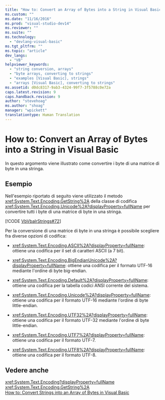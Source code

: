 ```yaml
---
title: "How to: Convert an Array of Bytes into a String in Visual Basic | Microsoft Docs"
ms.custom: ""
ms.date: "11/16/2016"
ms.prod: "visual-studio-dev14"
ms.reviewer: ""
ms.suite: ""
ms.technology: 
  - "devlang-visual-basic"
ms.tgt_pltfrm: ""
ms.topic: "article"
dev_langs: 
  - "VB"
helpviewer_keywords: 
  - "string conversion, arrays"
  - "byte arrays, converting to strings"
  - "examples [Visual Basic], strings"
  - "arrays [Visual Basic], converting to strings"
ms.assetid: d0dc8317-9ab3-4324-99f7-3f5788c0e72a
caps.latest.revision: 9
caps.handback.revision: 9
author: "stevehoag"
ms.author: "shoag"
manager: "wpickett"
translationtype: Human Translation
---
```

# How to: Convert an Array of Bytes into a String in Visual Basic
In questo argomento viene illustrato come convertire i byte di una matrice di byte in una stringa.  
  
## Esempio  
 Nell'esempio riportato di seguito viene utilizzato il metodo <xref:System.Text.Encoding.GetString%2A> della classe di codifica <xref:System.Text.Encoding.Unicode%2A?displayProperty=fullName> per convertire tutti i byte di una matrice di byte in una stringa.  
  
 [!CODE [VbVbalrStrings#72](../CodeSnippet/VS_Snippets_VBCSharp/VbVbalrStrings#72)]  
  
 Per la conversione di una matrice di byte in una stringa è possibile scegliere fra diverse opzioni di codifica:  
  
-   <xref:System.Text.Encoding.ASCII%2A?displayProperty=fullName>: ottiene una codifica per il set di caratteri ASCII \(a 7 bit\).  
  
-   <xref:System.Text.Encoding.BigEndianUnicode%2A?displayProperty=fullName>: ottiene una codifica per il formato UTF\-16 mediante l'ordine di byte big\-endian.  
  
-   <xref:System.Text.Encoding.Default%2A?displayProperty=fullName>: ottiene una codifica per la tabella codici ANSI corrente del sistema.  
  
-   <xref:System.Text.Encoding.Unicode%2A?displayProperty=fullName>: ottiene una codifica per il formato UTF\-16 mediante l'ordine di byte little\-endian.  
  
-   <xref:System.Text.Encoding.UTF32%2A?displayProperty=fullName>: ottiene una codifica per il formato UTF\-32 mediante l'ordine di byte little\-endian.  
  
-   <xref:System.Text.Encoding.UTF7%2A?displayProperty=fullName>: ottiene una codifica per il formato UTF\-7.  
  
-   <xref:System.Text.Encoding.UTF8%2A?displayProperty=fullName>: ottiene una codifica per il formato UTF\-8.  
  
## Vedere anche  
 <xref:System.Text.Encoding?displayProperty=fullName>   
 <xref:System.Text.Encoding.GetString%2A>   
 [How to: Convert Strings into an Array of Bytes in Visual Basic](../../../../visual-basic/programming-guide/language-features/strings/how-to-convert-strings-into-an-array-of-bytes.md)